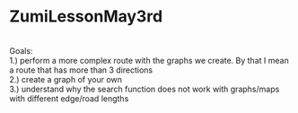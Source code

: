 # ZumiLessonMay3rd

<br>  
Goals:  <br> 
1.) perform a more complex route with the graphs we create.  By that I mean a route that has more than 3 directions  <br> 
2.) create a graph of your own <br> 
3.) understand why the search function does not work with graphs/maps with different edge/road lengths   <br> 
